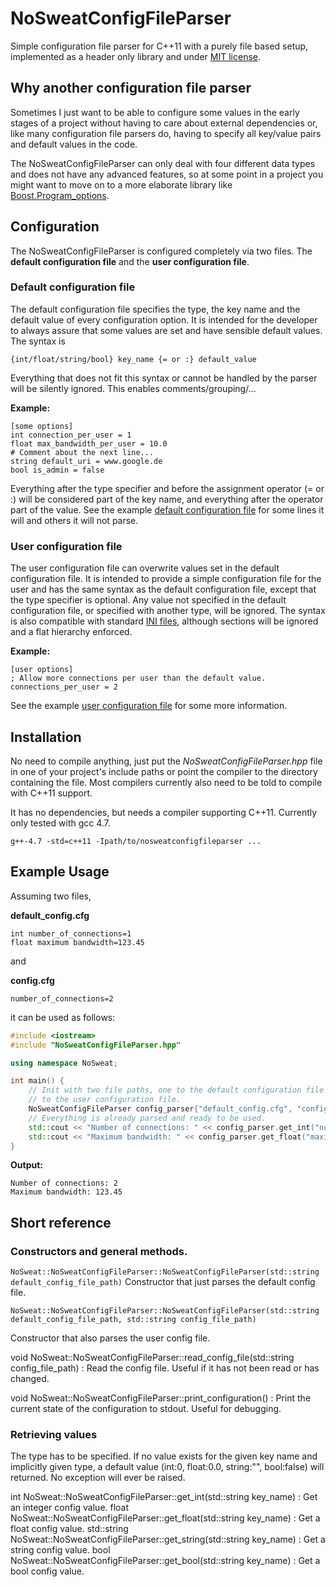 NoSweatConfigFileParser
=======================

Simple configuration file parser for C++11 with a purely file based setup, implemented as a header only library and under [MIT license](http://www.opensource.org/licenses/MIT).

## Why another configuration file parser
Sometimes I just want to be able to configure some values in the early stages of a project without having to care about external dependencies or, like many configuration file parsers do, having to specify all key/value pairs and default values in the code.

The NoSweatConfigFileParser can only deal with four different data types and does not have any advanced features, so at some point in a project you might want to move on to a more elaborate library like [Boost.Program_options](http://www.boost.org/doc/libs/1_49_0/doc/html/program_options.html).

## Configuration
The NoSweatConfigFileParser is configured completely via two files. The **default configuration file** and the **user configuration file**.

### Default configuration file
The default configuration file specifies the type, the key name and the default value of every configuration option. It is intended for the developer to always assure that some values are set and have sensible default values. The syntax is

```
{int/float/string/bool} key_name {= or :} default_value
```

Everything that does not fit this syntax or cannot be handled by the parser will be silently ignored. This enables comments/grouping/...

**Example:**

```
[some options]
int connection_per_user = 1
float max_bandwidth_per_user = 10.0
# Comment about the next line...
string default_uri = www.google.de
bool is_admin = false
```

Everything after the type specifier and before the assignment operator (= or :) will be considered part of the key name, and everything after the operator part of the value. See the example [default configuration file](https://github.com/Kurli/NoSweatConfigFileParser/blob/master/tests/default_config.cfg) for some lines it will and others it will not parse.

### User configuration file
The user configuration file can overwrite values set in the default configuration file. It is intended to provide a simple configuration file for the user and has the same syntax as the default configuration file, except that the type specifier is optional. Any value not specified in the default configuration file, or specified with another type, will be ignored. The syntax is also compatible with standard [INI files](http://en.wikipedia.org/wiki/INI_file), although sections will be ignored and a flat hierarchy enforced.

**Example:**

```
[user options]
; Allow more connections per user than the default value.
connections_per_user = 2
```
See the example [user configuration file](https://github.com/Kurli/NoSweatConfigFileParser/blob/master/tests/config.cfg) for some more information.

## Installation
No need to compile anything, just put the *NoSweatConfigFileParser.hpp* file in one of your project's include paths or point the compiler to the directory containing the file. Most compilers currently also need to be told to compile with C++11 support.

It has no dependencies, but needs a compiler supporting C++11. Currently only tested with gcc 4.7.

```
g++-4.7 -std=c++11 -Ipath/to/nosweatconfigfileparser ...
```

## Example Usage
Assuming two files,

**default_config.cfg**
```
int number_of_connections=1
float maximum bandwidth=123.45
```

and

**config.cfg**
```
number_of_connections=2
```

it can be used as follows:

```c++
#include <iostream>
#include "NoSweatConfigFileParser.hpp"

using namespace NoSweat;

int main() {
    // Init with two file paths, one to the default configuration file and one
    // to the user configuration file.
    NoSweatConfigFileParser config_parser{"default_config.cfg", "config.cfg"};
    // Everything is already parsed and ready to be used.
    std::cout << "Number of connections: " << config_parser.get_int("number_of_connections") << std::endl;
    std::cout << "Maximum bandwidth: " << config_parser.get_float("maximum bandwidth") << std::endl;
}
```

**Output:**

```
Number of connections: 2
Maximum bandwidth: 123.45
```

## Short reference

### Constructors and general methods.
```NoSweat::NoSweatConfigFileParser::NoSweatConfigFileParser(std::string default_config_file_path)```
Constructor that just parses the default config file.

```NoSweat::NoSweatConfigFileParser::NoSweatConfigFileParser(std::string default_config_file_path, std::string config_file_path)```

Constructor that also parses the user config file.

void NoSweat::NoSweatConfigFileParser::read_config_file(std::string config_file_path)
:    Read the config file. Useful if it has not been read or has changed.

void NoSweat::NoSweatConfigFileParser::print_configuration()
:    Print the current state of the configuration to stdout. Useful for debugging.

### Retrieving values
The type has to be specified. If no value exists for the given key name and implicitly given type, a default value (int:0, float:0.0, string:"", bool:false) will returned. No exception will ever be raised.


int NoSweat::NoSweatConfigFileParser::get_int(std::string key_name)
:    Get an integer config value.
float NoSweat::NoSweatConfigFileParser::get_float(std::string key_name)
:    Get a float config value.
std::string NoSweat::NoSweatConfigFileParser::get_string(std::string key_name)
:    Get a string config value.
bool NoSweat::NoSweatConfigFileParser::get_bool(std::string key_name)
:    Get a bool config value.

